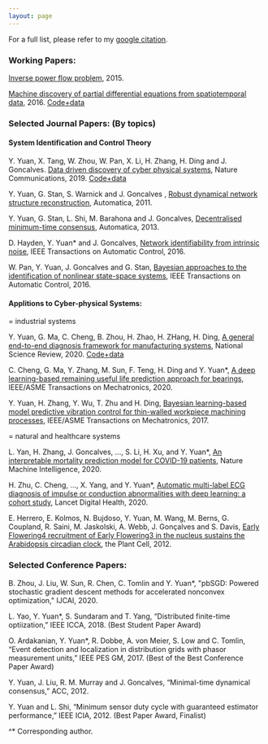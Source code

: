 ```yaml
---
layout: page
---
```


For a full list, please refer to my [google citation](https://scholar.google.co.uk/citations?hl=en&user=Jhj7LZUAAAAJ&view_op=list_works).

<h3>Working Papers: </h3>

[Inverse power flow problem](https://arxiv.org/abs/1610.06631), 2015. 

[Machine discovery of partial differential equations from spatiotemporal data](https://arxiv.org/pdf/1909.06730.pdf), 2016. [Code+data](https://github.com/HAIRLAB/S3d)

<h3>Selected Journal Papers: (By topics)</h3>

<h4>System Identification and Control Theory</h4>

Y. Yuan, X. Tang, W. Zhou, W. Pan, X. Li, H. Zhang, H. Ding and J. Goncalves. [Data driven discovery of cyber physical systems](https://www.nature.com/articles/s41467-019-12490-1), Nature Communications, 2019. [Code+data](https://github.com/HAIRLAB/CPSid)

Y. Yuan, G. Stan, S. Warnick and J. Goncalves , [Robust dynamical network structure reconstruction](http://www.sciencedirect.com/science/article/pii/S0005109811001828), Automatica, 2011.

Y. Yuan, G. Stan, L. Shi, M. Barahona and J. Goncalves, [Decentralised minimum-time consensus](http://www.sciencedirect.com/science/article/pii/S0005109813000794), Automatica, 2013.

D. Hayden, Y. Yuan* and J. Goncalves, [Network identifiability from intrinsic noise](https://ieeexplore.ieee.org/document/7784731), IEEE Transactions on Automatic Control, 2016.

W. Pan, Y. Yuan, J. Goncalves and G. Stan, [Bayesian approaches to the identification of nonlinear state-space systems](http://arxiv.org/pdf/1408.3549v5.pdf), IEEE Transactions on Automatic Control, 2016.


<h4>Applitions to Cyber-physical Systems:</h4>

= industrial systems

Y. Yuan, G. Ma, C. Cheng, B. Zhou, H. Zhao, H. ZHang, H. Ding, [A general end-to-end diagnosis framework for manufacturing systems](https://academic.oup.com/nsr/advance-article/doi/10.1093/nsr/nwz190/5637084), National Science Review, 2020. [Code+data](https://github.com/HAIRLAB/NSR_krCNN)

C. Cheng, G. Ma, Y. Zhang, M. Sun, F. Teng, H. Ding and Y. Yuan*, [A deep learning-based remaining useful life prediction approach for bearings](https://ieeexplore.ieee.org/document/8982045), IEEE/ASME Transactions on Mechatronics, 2020.

Y. Yuan, H. Zhang, Y. Wu, T. Zhu and H. Ding, [Bayesian learning-based model predictive vibration control for thin-walled workpiece machining processes](https://ieeexplore.ieee.org/document/7676308), IEEE/ASME Transactions on Mechatronics, 2017.

= natural and healthcare systems

L. Yan, H. Zhang, J. Goncalves, ..., S. Li, H. Xu, and Y. Yuan*, [An interpretable mortality prediction model for COVID-19 patients]( https://doi.org/10.1038/s42256-020-0180-7), Nature Machine Intelligence, 2020.

H. Zhu, C. Cheng, ..., X. Yang, and Y. Yuan*, [Automatic multi-label ECG diagnosis of impulse or conduction abnormalities with deep learning: a cohort study](https://www.thelancet.com/journals/landig/article/PIIS2589-7500(20)30107-2/fulltext), Lancet Digital Health, 2020.

E. Herrero, E. Kolmos, N. Bujdoso, Y. Yuan, M. Wang, M. Berns, G. Coupland, R. Saini, M. Jaskolski, A. Webb, J. Gonçalves and S. Davis, [Early Flowering4 recruitment of Early Flowering3 in the nucleus sustains the Arabidopsis circadian clock](http://www.plantcell.org/content/early/2012/02/07/tpc.111.093807.abstract), the Plant Cell, 2012.


<h3>Selected Conference Papers:</h3>

B. Zhou, J. Liu, W. Sun, R. Chen, C. Tomlin and Y. Yuan*, "pbSGD: Powered stochastic gradient descent methods for accelerated nonconvex optimization," IJCAI, 2020. 

L. Yao, Y. Yuan*, S. Sundaram and T. Yang, “Distributed finite-time optiization,” IEEE ICCA, 2018. (Best Student Paper Award)

O. Ardakanian, Y. Yuan*, R. Dobbe, A. von Meier, S. Low and C. Tomlin, “Event detection and localization in distribution grids with phasor measurement units,” IEEE PES GM, 2017. (Best of the Best Conference Paper Award)

Y. Yuan, J. Liu, R. M. Murray and J. Goncalves, “Minimal-time dynamical consensus,” ACC, 2012.

Y. Yuan and L. Shi, “Minimum sensor duty cycle with guaranteed estimator performance,” IEEE ICIA, 2012. (Best Paper Award, Finalist)

 ^* Corresponding author.
